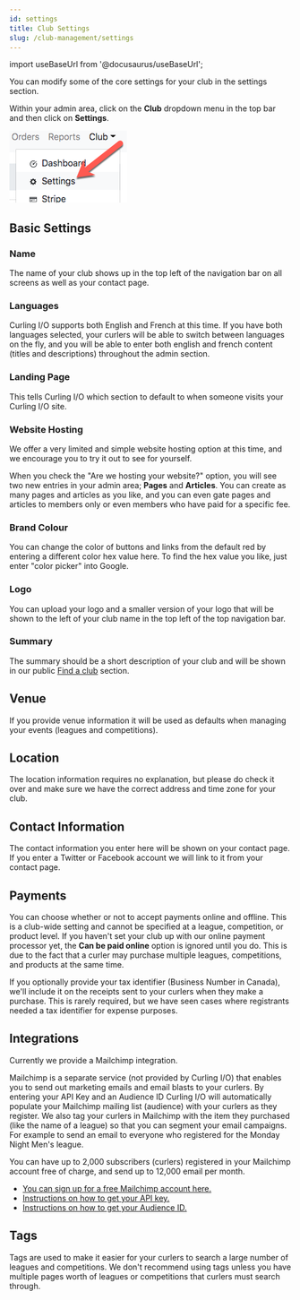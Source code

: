 ```yaml
---
id: settings
title: Club Settings
slug: /club-management/settings
---
```

import useBaseUrl from '@docusaurus/useBaseUrl';

You can modify some of the core settings for your club in the settings section.

Within your admin area, click on the **Club** dropdown menu in the top bar and then click on **Settings**.

![Reports Navigation](/img/docs/club-management/settings/navigation.png)


## Basic Settings

### Name

The name of your club shows up in the top left of the navigation bar on all screens as well as your contact page.

### Languages

Curling I/O supports both English and French at this time.
If you have both languages selected, your curlers will be able to switch between languages on the fly, and you will be able to enter both english and french content (titles and descriptions) throughout the admin section.

### Landing Page

This tells Curling I/O which section to default to when someone visits your Curling I/O site.

### Website Hosting

We offer a very limited and simple website hosting option at this time, and we encourage you to try it out to see for yourself.

When you check the "Are we hosting your website?" option, you will see two new entries in your admin area; **Pages** and **Articles**.
You can create as many pages and articles as you like, and you can even gate pages and articles to members only or even members who have paid for a specific fee.

### Brand Colour

You can change the color of buttons and links from the default red by entering a different color hex value here.
To find the hex value you like, just enter "color picker" into Google.

### Logo

You can upload your logo and a smaller version of your logo that will be shown to the left of your club name in the top left of the top navigation bar.

### Summary

The summary should be a short description of your club and will be shown in our public [Find a club](https://clubs.curling.io) section.


## Venue

If you provide venue information it will be used as defaults when managing your events (leagues and competitions).


## Location

The location information requires no explanation, but please do check it over and make sure we have the correct address and time zone for your club.


## Contact Information

The contact information you enter here will be shown on your contact page.
If you enter a Twitter or Facebook account we will link to it from your contact page.


## Payments

You can choose whether or not to accept payments online and offline.
This is a club-wide setting and cannot be specified at a league, competition, or product level.
If you haven't set your club up with our online payment processor yet, the **Can be paid online** option is ignored until you do.
This is due to the fact that a curler may purchase multiple leagues, competitions, and products at the same time.

If you optionally provide your tax identifier (Business Number in Canada), we'll include it on the receipts sent to your curlers when they make a purchase.
This is rarely required, but we have seen cases where registrants needed a tax identifier for expense purposes.


## Integrations

Currently we provide a Mailchimp integration.

Mailchimp is a separate service (not provided by Curling I/O) that enables you to send out marketing emails and email blasts to your curlers.
By entering your API Key and an Audience ID Curling I/O will automatically populate your Mailchimp mailing list (audience) with your curlers as they register.
We also tag your curlers in Mailchimp with the item they purchased (like the name of a league) so that you can segment your email campaigns.
For example to send an email to everyone who registered for the Monday Night Men's league.

You can have up to 2,000 subscribers (curlers) registered in your Mailchimp account free of charge, and send up to 12,000 email per month.

- [You can sign up for a free Mailchimp account here.](http://eepurl.com/dJ_Wys)
- [Instructions on how to get your API key.](https://mailchimp.com/help/about-api-keys/)
- [Instructions on how to get your Audience ID.](https://mailchimp.com/help/find-audience-id/)


## Tags

Tags are used to make it easier for your curlers to search a large number of leagues and competitions.
We don't recommend using tags unless you have multiple pages worth of leagues or competitions that curlers must search through.

